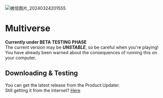 ![微信图片_20240324201555](https://github.com/ccjjfdyqlhy/Multiverse/assets/69450668/dd6df308-c2cd-49f5-b2fd-02cca63b545d)  
# Multiverse
**Currently under BETA TESTING PHASE**  
The current version may be ***UNSTABLE***, so be careful when you're playing!  
You have already been warned about the consequences of running this on your computer.  

## Downloading & Testing  
You can get the latest release from the Product Updater.  
Still getting it from the Internet? [Here](https://github.com/ccjjfdyqlhy/Multiverse/releases)  
